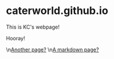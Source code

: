 # caterworld.github.io

This is KC's webpage!

Hooray!

\n[Another page?](testing.html)
\n[A markdown page?](testmark.md)
